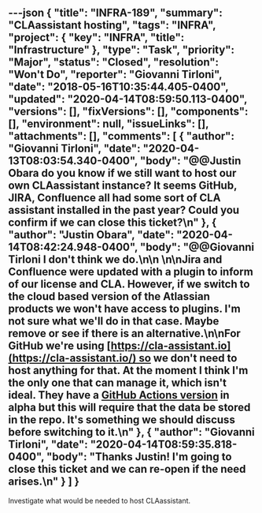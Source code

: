 ---json
{
  "title": "INFRA-189",
  "summary": "CLAassistant hosting",
  "tags": "INFRA",
  "project": {
    "key": "INFRA",
    "title": "Infrastructure"
  },
  "type": "Task",
  "priority": "Major",
  "status": "Closed",
  "resolution": "Won't Do",
  "reporter": "Giovanni Tirloni",
  "date": "2018-05-16T10:35:44.405-0400",
  "updated": "2020-04-14T08:59:50.113-0400",
  "versions": [],
  "fixVersions": [],
  "components": [],
  "environment": null,
  "issueLinks": [],
  "attachments": [],
  "comments": [
    {
      "author": "Giovanni Tirloni",
      "date": "2020-04-13T08:03:54.340-0400",
      "body": "@@Justin Obara do you know if we still want to host our own CLAassistant instance? It seems GitHub, JIRA, Confluence all had some sort of CLA assistant installed in the past year? Could you confirm if we can close this ticket?\n"
    },
    {
      "author": "Justin Obara",
      "date": "2020-04-14T08:42:24.948-0400",
      "body": "@@Giovanni Tirloni I don't think we do.\n\n \n\nJira and Confluence were updated with a plugin to inform of our license and CLA. However, if we switch to the cloud based version of the Atlassian products we won't have access to plugins. I'm not sure what we'll do in that case. Maybe remove or see if there is an alternative.\n\nFor GitHub we're using [https://cla-assistant.io](https://cla-assistant.io/) so we don't need to host anything for that. At the moment I think I'm the only one that can manage it, which isn't ideal. They have a [GitHub Actions version](https://github.com/cla-assistant/github-action) in alpha but this will require that the data be stored in the repo. It's something we should discuss before switching to it.\n"
    },
    {
      "author": "Giovanni Tirloni",
      "date": "2020-04-14T08:59:35.818-0400",
      "body": "Thanks Justin! I'm going to close this ticket and we can re-open if the need arises.\n"
    }
  ]
}
---
Investigate what would be needed to host CLAassistant.

        